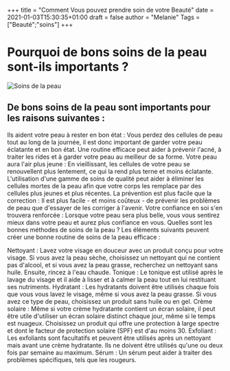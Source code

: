 +++
title = "Comment Vous pouvez prendre soin de votre Beauté"
date = 2021-01-03T15:30:35+01:00
draft = false
author = "Melanie"
Tags = ["Beauté";"soins"]
+++

# Pourquoi de bons soins de la peau sont-ils importants ?

![Soins de la peau](/images/beauté.jpg)

## De bons soins de la peau sont importants pour les raisons suivantes :

Ils aident votre peau à rester en bon état : Vous perdez des cellules de peau tout au long de la journée, il est donc important de garder votre peau éclatante et en bon état. Une routine efficace peut aider à prévenir l'acné, à traiter les rides et à garder votre peau au meilleur de sa forme.
Votre peau aura l'air plus jeune : En vieillissant, les cellules de votre peau se renouvellent plus lentement, ce qui la rend plus terne et moins éclatante. L'utilisation d'une gamme de soins de qualité peut aider à éliminer les cellules mortes de la peau afin que votre corps les remplace par des cellules plus jeunes et plus récentes.
La prévention est plus facile que la correction : Il est plus facile - et moins coûteux - de prévenir les problèmes de peau que d'essayer de les corriger à l'avenir. 
Votre confiance en soi s'en trouvera renforcée : Lorsque votre peau sera plus belle, vous vous sentirez mieux dans votre peau et aurez plus confiance en vous.
Quelles sont les bonnes méthodes de soins de la peau ?
Les éléments suivants peuvent créer une bonne routine de soins de la peau efficace :

Nettoyant : Lavez votre visage en douceur avec un produit conçu pour votre visage. Si vous avez la peau sèche, choisissez un nettoyant qui ne contient pas d'alcool, et si vous avez la peau grasse, recherchez un nettoyant sans huile. Ensuite, rincez à l'eau chaude.
Tonique : Le tonique est utilisé après le lavage du visage et il aide à lisser et à calmer la peau tout en lui restituant ses nutriments.
Hydratant : Les hydratants doivent être utilisés chaque fois que vous vous lavez le visage, même si vous avez la peau grasse. Si vous avez ce type de peau, choisissez un produit sans huile ou en gel.
Crème solaire : Même si votre crème hydratante contient un écran solaire, il peut être utile d'utiliser un écran solaire distinct chaque jour, même si le temps est nuageux. Choisissez un produit qui offre une protection à large spectre et dont le facteur de protection solaire (SPF) est d'au moins 30.
Exfoliant : Les exfoliants sont facultatifs et peuvent être utilisés après un nettoyant mais avant une crème hydratante. Ils ne doivent être utilisés qu'une ou deux fois par semaine au maximum.
Sérum : Un sérum peut aider à traiter des problèmes spécifiques, tels que les rougeurs.
